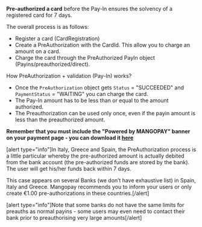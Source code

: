 **Pre-authorized a card** before the Pay-In ensures the solvency of a registered card for 7 days.

The overall process is as follows:
* Register a card (CardRegistration)
* Create a PreAuthorization with the CardId. This allow you to charge an amount on a card.
* Charge the card through the PreAuthorized PayIn object (Payins/preauthorized/direct).

How PreAuthorization + validation (Pay-In) works?

* Once the `PreAuthorization` object gets `Status` = "SUCCEEDED" and `PaymentStatus` = "WAITING" you can charge the card.
* The Pay-In amount has to be less than or equal to the amount authorized.
* The Preauthorization can be used only once, even if the payin amount is less than the preauthorized amount.

**Remember that you must include the "Powered by MANGOPAY" banner on your payment page - you can download it [here](https://www.mangopay.com/terms/powered-by-mangopay.png)**


[alert type="info"]In Italy, Greece and Spain, the PreAuthorization process is a little particular whereby the pre-authorized amount is actually debited from the bank account (the pre-authorized funds are stored by the bank). The user will get his/her funds back within 7 days.

This case appears on several Banks (we don’t have exhaustive list) in Spain, Italy and Greece. Mangopay recommends you to inform your users or only create €1.00 pre-authorizations in these countries.[/alert]

[alert type="info"]Note that some banks do not have the same limits for preauths as normal payins - some users may even need to contact their bank prior to preauthorising very large amounts[/alert]